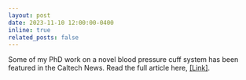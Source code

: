 ```yaml
---
layout: post
date: 2023-11-10 12:00:00-0400
inline: true
related_posts: false
---
```


Some of my PhD work on a novel blood pressure cuff system has been featured in the Caltech News. Read the full article here, <a href = "https://www.caltech.edu/about/news/caltech-startup-receives-fda-clearance-for-heart-health-diagnostic">[Link]</a>.